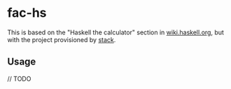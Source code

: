 # fac-hs

This is based on the "Haskell the calculator" section in [wiki.haskell.org](https://wiki.haskell.org/Haskell_in_5_steps),
but with the project provisioned by [stack](https://docs.haskellstack.org/en/stable/README/).

## Usage

// TODO
